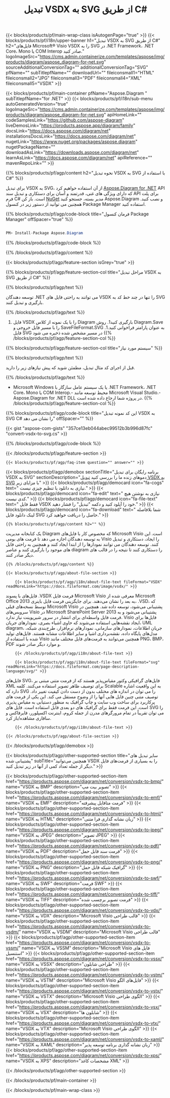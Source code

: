 ﻿---
title: تبدیل VSDX به SVG از طریق C# 
weight: 4640
url: /fa/net/conversion/vsdx-to-svg/ 
description: کد نمونه برای تبدیل VSDX به SVG C#. از API کد نمونه برای تبدیل دسته ای VSDX فایل به SVG در VB.NET، Asp.NET یا هر برنامه مبتنی بر .NET استفاده کنید.
---
{{< blocks/products/pf/main-wrap-class isAutogenPage="true" >}}
{{< blocks/products/pf/i18n/upper-banner h1="تبدیل VSDX به SVG از طریق C#" h2="فایل‌های Microsoft® Visio VSDX را به SVG در .NET Framework، .NET Core، Mono یا COM Interop صادر کنید." logoImageSrc="https://cms.admin.containerize.com/templates/aspose/img/products/diagram/aspose_diagram-for-net.svg" sourceAdditionalConversionTag="" additionalConversionTag="SVG" pfName="" subTitlepfName="" downloadUrl="" fileiconsmall1="HTML" fileiconsmall2="JPG" fileiconsmall3="PDF" fileiconsmall4="XML" fileiconsmall5="VSDX" >}}

{{< blocks/products/pf/main-container pfName="Aspose.Diagram " subTitlepfName="for .NET" >}}
{{< blocks/products/pf/i18n/sub-menu autoGeneratedVersion="true" logoImageSrc="https://cms.admin.containerize.com/templates/aspose/img/products/diagram/aspose_diagram-for-net.svg" apiHomeLink="" codeSamplesLink="https://github.com/aspose-diagram" liveDemosLink="https://products.aspose.app/diagram/family" docsLink="https://docs.aspose.com/diagram/net" installationsDocsLink="https://docs.aspose.com/diagram/net" nugetLink="https://www.nuget.org/packages/aspose.diagram" nugetPackageName="" downloadAsLink="https://downloads.aspose.com/diagram/net" learnAsLink="https://docs.aspose.com/diagram/net" apiReference="" mavenRepoLink="" >}}

{{% blocks/products/pf/agp/content h2="نحوه تبدیل VSDX به SVG با استفاده از C#" %}}

 برای تبدیل VSDX به SVG، از آن استفاده خواهیم کرد
 [Aspose.Diagram for .NET](https://products.aspose.com/diagram/net) 
 API که دارای ویژگی های غنی، قدرتمند و آسان برای دستکاری و تبدیل سند API برای پلت فرم C# است. باز کن
 [NuGet](https://www.nuget.org/packages/aspose.diagram) 
 مدیر بسته، جستجو کنید
 Aspose.Diagram 
 و نصب کنید. همچنین می توانید از دستور زیر در کنسول Package Manager استفاده کنید.

{{% blocks/products/pf/agp/code-block title="فرمان کنسول Package Manager" offSpacer="true" %}}

```cs

PM> Install-Package Aspose.Diagram


```

{{% /blocks/products/pf/agp/code-block %}}

{{% /blocks/products/pf/agp/content %}}

{{< blocks/products/pf/agp/feature-section isGrey="true" >}}

{{% blocks/products/pf/agp/feature-section-col title="مراحل تبدیل VSDX به SVG از طریق C#" %}}

{{% blocks/products/pf/agp/text %}}

 توسعه دهندگان .NET می توانند به راحتی فایل های VSDX را تنها در چند خط کد به SVG بارگیری و تبدیل کنند.

{{% /blocks/products/pf/agp/text %}}

1. فایل VSDX را با یک نمونه از کلاس Diagram بارگیری کنید1. روش Diagram.Save را با مسیر فایل خروجی و SaveFileFormat.SVG به عنوان پارامتر فراخوانی کنید.1. فایل SVG در مسیر مشخص شده ذخیره می شود
{{% /blocks/products/pf/agp/feature-section-col %}}

{{% blocks/products/pf/agp/feature-section-col title="سیستم مورد نیاز" %}}

{{% blocks/products/pf/agp/text %}}

 قبل از اجرای کد مثال تبدیل، مطمئن شوید که پیش نیازهای زیر را دارید.

{{% /blocks/products/pf/agp/text %}}

- Microsoft Windows یا یک سیستم عامل سازگار با .NET Framework، .NET Core، Mono یا COM Interop.- محیط توسعه مانند Microsoft Visual Studio.- Aspose.Diagram for .NET DLL در پروژه شما ارجاع داده شده است.
{{% /blocks/products/pf/agp/feature-section-col %}}

{{% blocks/products/pf/agp/code-block title="این کد نمونه تبدیل VSDX به SVG C# را نشان می دهد" offSpacer="" %}}

{{< gist "aspose-com-gists" "357ce13eb044abec99512b3b996d87fc" "convert-vsdx-to-svg.cs" >}}

{{% /blocks/products/pf/agp/code-block %}}

{{< /blocks/products/pf/agp/feature-section >}}

    {{< blocks/products/pf/agp/faq-item question="" answer="" >}}
 

<!-- aboutfile Starts -->

{{< blocks/products/pf/agp/demobox sectionTitle="برنامه رایگان برای تبدیل VSDX به SVG" sectionDescription="دموهای زنده ما را بررسی کنید [تبدیل VSDX به SVG](https://products.aspose.app/diagram/conversion/vsdx-to-svg) با مزایای زیر" >}}
        {{< blocks/products/pf/agp/democard icon="fa-cogs" text=" نیازی به دانلود یا تنظیم چیزی نیست." >}}
        {{< blocks/products/pf/agp/democard icon="fa-edit" text=" نیازی به نوشتن هیچ کدی نیست." >}}
        {{< blocks/products/pf/agp/democard icon="fa-file-text" text=" فقط فایل VSDX خود را آپلود کنید و دکمه \"تبدیل\" را فشار دهید." >}}
        {{< blocks/products/pf/agp/democard icon="fa-download" text=" شما بلافاصله لینک دانلود فایل SVG حاصل را دریافت خواهید کرد." >}}

    {{% blocks/products/pf/agp/content h2="" %}}

 یک کتابخانه مدیریت Diagram که مخصوص کار با فایل‌های Microsoft Visio است. این به توسعه دهندگان اجازه می دهد تا فرمت های بومی Visio را ایجاد، دستکاری و تبدیل کنند. توسعه دهندگان می توانند نمودارها را از ابتدا ایجاد کنند و همچنین به راحتی فایل های موجود را بارگیری کنند و عناصر diagram را دستکاری کنند تا نتیجه را در قالب های دیگر صادر کنند.



    {{% /blocks/products/pf/agp/content %}}

    {{< blocks/products/pf/agp/about-file-section >}}

        {{< blocks/products/pf/agp/i18n/about-file-text fileFormat="VSDX" readMoreLink="https://docs.fileformat.com/image/vsdx/" >}}
فایل‌های با پسوند .VSDX فرمت فایل Microsoft Visio معرفی شده از Microsoft Office 2013 به بعد را نشان می‌دهند. برای جایگزینی فرمت فایل باینری، .VSD، که توسط نسخه‌های قبلی Microsoft Visio پشتیبانی می‌شود، توسعه داده شد. همچنین در سرویس‌های Visio در Microsoft SharePoint Server 2013 پشتیبانی می‌شود و به فرمت فایل واسطه‌ای برای انتشار در سرور شیرپوینت نیاز ندارد. Visio فایل‌ها برای ایجاد نقشه‌هایی استفاده می‌شوند که حاوی اشیاء بصری، نمودارهای جریان، UML diagram، جریان اطلاعات، نمودارهای سازمانی، نمودارهای نرم‌افزار، طرح‌بندی شبکه، مدل‌های پایگاه داده، نقشه‌برداری اشیا و سایر اطلاعات مشابه هستند. فایل‌های تولید شده با استفاده از Visio همچنین می‌توانند به فرمت‌های فایل مختلف مانند PNG، BMP، PDF و موارد دیگر صادر شوند.

        {{< /blocks/products/pf/agp/i18n/about-file-text >}}

        {{< blocks/products/pf/agp/i18n/about-file-text fileFormat="svg" readMoreLink="https://docs.fileformat.com/page-description-language/svg/" >}}
فایل‌های SVG، فایل‌های گرافیکی وکتور مقیاس‌پذیر هستند که از فرمت متنی مبتنی بر XML برای توصیف ظاهر تصویر استفاده می‌کنند. کلمه Scalable به این واقعیت اشاره دارد که SVG را می توان در اندازه های مختلف بدون از دست دادن کیفیت تغییر داد. توصیف متنی چنین فایل هایی آنها را از وضوح مستقل می کند. این یکی از فرمت های پرکاربرد برای ساخت وب سایت و چاپ گرافیک به منظور دستیابی به مقیاس پذیری است. این فرمت فقط برای گرافیک های دو بعدی قابل استفاده است. فایل های SVG را می توان تقریباً در تمام مرورگرهای مدرن از جمله کروم، اینترنت اکسپلورر، فایرفاکس و سافاری مشاهده/باز کرد.

        {{< /blocks/products/pf/agp/i18n/about-file-text >}}

    {{< /blocks/products/pf/agp/about-file-section >}}

{{< /blocks/products/pf/agp/demobox >}}

<!-- aboutfile Ends -->

{{< blocks/products/pf/agp/other-supported-section title="سایر تبدیل های پشتیبانی شده" subTitle="همچنین می‌توانید VSDX را به بسیاری از فرمت‌های فایل دیگر از جمله تعداد کمی از آنها در زیر تبدیل کنید." >}}

{{< blocks/products/pf/agp/other-supported-section-item href="https://products.aspose.com/diagram/net/conversion/vsdx-to-bmp/" name="VSDX به BMP" description="تصویر بیت مپ" >}}
{{< blocks/products/pf/agp/other-supported-section-item href="https://products.aspose.com/diagram/net/conversion/vsdx-to-emf/" name="VSDX به EMF" description="فرمت متافایل پیشرفته" >}}
{{< blocks/products/pf/agp/other-supported-section-item href="https://products.aspose.com/diagram/net/conversion/vsdx-to-html/" name="VSDX به HTML" description="زبان نشانه گذاری فرا متنی" >}}
{{< blocks/products/pf/agp/other-supported-section-item href="https://products.aspose.com/diagram/net/conversion/vsdx-to-jpeg/" name="VSDX به JPEG" description="تصویر JPEG" >}}
{{< blocks/products/pf/agp/other-supported-section-item href="https://products.aspose.com/diagram/net/conversion/vsdx-to-pdf/" name="VSDX به PDF" description="فرمت سند قابل حمل" >}}
{{< blocks/products/pf/agp/other-supported-section-item href="https://products.aspose.com/diagram/net/conversion/vsdx-to-png/" name="VSDX به PNG" description="گرافیک شبکه قابل حمل" >}}
{{< blocks/products/pf/agp/other-supported-section-item href="https://products.aspose.com/diagram/net/conversion/vsdx-to-swf/" name="VSDX به SWF" description="فرمت SWF" >}}
{{< blocks/products/pf/agp/other-supported-section-item href="https://products.aspose.com/diagram/net/conversion/vsdx-to-tiff/" name="VSDX به TIFF" description="فرمت تصویر برچسب شده" >}}
{{< blocks/products/pf/agp/other-supported-section-item href="https://products.aspose.com/diagram/net/conversion/vsdx-to-vdx/" name="VSDX به VDX" description="Microsoft Visio قالب طراحی" >}}
{{< blocks/products/pf/agp/other-supported-section-item href="https://products.aspose.com/diagram/net/conversion/vsdx-to-vsdm/" name="VSDX به VSDM" description="Microsoft Visio قالب طراحی" >}}
{{< blocks/products/pf/agp/other-supported-section-item href="https://products.aspose.com/diagram/net/conversion/vsdx-to-vssm/" name="VSDX به VSSM" description="Microsoft Visio فایل های استنسیل" >}}
{{< blocks/products/pf/agp/other-supported-section-item href="https://products.aspose.com/diagram/net/conversion/vsdx-to-vssx/" name="VSDX به VSSX" description="طراحی شابلون" >}}
{{< blocks/products/pf/agp/other-supported-section-item href="https://products.aspose.com/diagram/net/conversion/vsdx-to-vstm/" name="VSDX به VSTM" description="Microsoft Visio فایل‌های الگو" >}}
{{< blocks/products/pf/agp/other-supported-section-item href="https://products.aspose.com/diagram/net/conversion/vsdx-to-vstx/" name="VSDX به VSTX" description="Microsoft Visio الگوی طراحی" >}}
{{< blocks/products/pf/agp/other-supported-section-item href="https://products.aspose.com/diagram/net/conversion/vsdx-to-vsx/" name="VSDX به VSX" description="شابلون ها" >}}
{{< blocks/products/pf/agp/other-supported-section-item href="https://products.aspose.com/diagram/net/conversion/vsdx-to-vtx/" name="VSDX به VTX" description="Microsoft Visio الگوی طراحی" >}}
{{< blocks/products/pf/agp/other-supported-section-item href="https://products.aspose.com/diagram/net/conversion/vsdx-to-xaml/" name="VSDX به XAML" description="زبان نشانه گذاری برنامه توسعه پذیر" >}}
{{< blocks/products/pf/agp/other-supported-section-item href="https://products.aspose.com/diagram/net/conversion/vsdx-to-xps/" name="VSDX به XPS" description="مشخصات کاغذ XML" >}}

{{< /blocks/products/pf/agp/other-supported-section >}}

{{< /blocks/products/pf/main-container >}}
    
{{< /blocks/products/pf/main-wrap-class >}}
